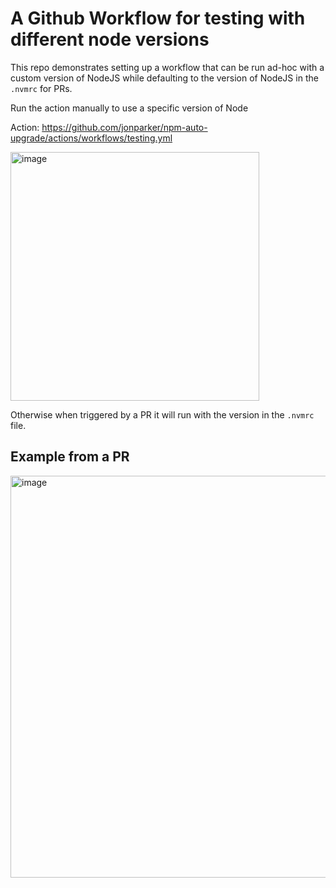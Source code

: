 # A Github Workflow for testing with different node versions

This repo demonstrates setting up a workflow that can be run ad-hoc with a custom version of NodeJS while defaulting to the version of NodeJS in the `.nvmrc` for PRs.

Run the action manually to use a specific version of Node

Action: https://github.com/jonparker/npm-auto-upgrade/actions/workflows/testing.yml

<img width="398" alt="image" src="https://github.com/jonparker/npm-auto-upgrade/assets/152131/77dd8b2c-fba3-438b-8e6a-73f24ec6d8e8">

Otherwise when triggered by a PR it will run with the version in the `.nvmrc` file.

## Example from a PR

<img width="643" alt="image" src="https://github.com/jonparker/npm-auto-upgrade/assets/152131/c51ee9a9-0612-453e-a7ee-e0bfa0496be3">
